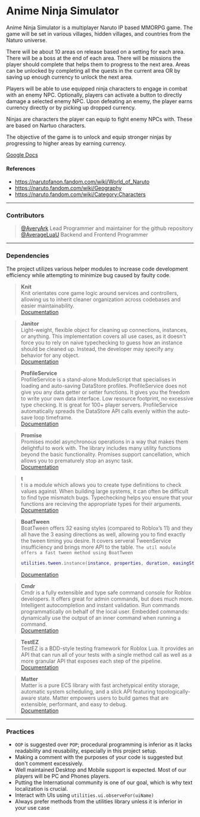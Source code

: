 # Anime Ninja Simulator

Anime Ninja Simulator is a multiplayer Naruto IP based MMORPG game. The game will be set in various villages, hidden villages, and countries from the Naturo universe. 

There will be about 10 areas on release based on a setting for each area. There will be a boss at the end of each area. There will be missions the player should complete that helps them to progress to the next area. Areas can be unlocked by completing all the quests in the current area OR by saving up enough currency to unlock the next area. 

Players will be able to use equipped ninja characters to engage in combat with an enemy NPC. Optionally, players can activate a button to directly damage a selected enemy NPC. Upon defeating an enemy, the player earns currency directly or by picking up dropped currency.

Ninjas are characters the player can equip to fight enemy NPCs with. These are based on Nartuo characters.

The objective of the game is to unlock and equip stronger ninjas by progressing to higher areas by earning currency.

[Google Docs](https://docs.google.com/document/d/1gvsl3oDkl1MrIaWaRKGyx2nzcB9sx54sERcVYANOglE)

#### References
- https://narutofanon.fandom.com/wiki/World_of_Naruto
- https://naruto.fandom.com/wiki/Geography
- https://naruto.fandom.com/wiki/Category:Characters


***

### Contributors

> [@AveryArk](https://github.com/averyark) Lead Programmer and maintainer for the github repository\
> [@AverageLuaU](https://github.com/averageluau) Backend and Frontend Programmer

***
### Dependencies

The project utilizes various helper modules to increase code development efficiency while attempting to minimize bug caused by faulty code.

> **Knit**\
> Knit orientates core game logic around services and controllers, allowing us to inherit cleaner organization across codebases and easier maintainability.\
> [Documentation](https://sleitnick.github.io/Knit/docs/intro)

> **Janitor**\
> Light-weight, flexible object for cleaning up connections, instances, or anything. This implementation covers all use cases, as it doesn't force you to rely on naive typechecking to guess how an instance should be cleaned up. Instead, the developer may specify any behavior for any object.\
> [Documentation](https://rostrap.github.io/Libraries/Events/Janitor/)

> **ProfileService**\
> ProfileService is a stand-alone ModuleScript that specialises in loading and auto-saving DataStore profiles. ProfileService does not give you any data getter or setter functions. It gives you the freedom to write your own data interface. Low resource footprint, no excessive type checking. It is great for 100+ player servers. ProfileService automatically spreads the DataStore API calls evenly within the auto-save loop timeframe.\
> [Documentation](https://madstudioroblox.github.io/ProfileService/)

> **Promise**\
> Promises model asynchronous operations in a way that makes them delightful to work with. The library includes many utility functions beyond the basic functionality. Promises support cancellation, which allows you to prematurely stop an async task.\
> [Documentation](https://eryn.io/roblox-lua-promise/api/Promise)

> **t**\
> t is a module which allows you to create type definitions to check values against. When building large systems, it can often be difficult to find type mismatch bugs. Typechecking helps you ensure that your functions are recieving the appropriate types for their arguments.\
> [Documentation](https://github.com/osyrisrblx/t)

> **BoatTween**\
> BoatTween offers 32 easing styles (compared to Roblox’s 11) and they all have the 3 easing directions as well, allowing you to find exactly the tween timing you desire. It covers serveral TweenService insufficiency and brings more API to the table. `The util module offers a fast tween method using BoatTween`
> ```lua
> utilities.tween.instance(instance, properties, duration, easingStyle,easingDirection)
>```
> [Documentation](https://github.com/boatbomber/BoatTween)

> **Cmdr**\
> Cmdr is a fully extensible and type safe command console for Roblox developers. It offers great for admin commands, but does much more. Intelligent autocompletion and instant validation. Run commands programmatically on behalf of the local user. Embedded commands: dynamically use the output of an inner command when running a command.\
> [Documentation](https://eryn.io/Cmdr/api/Cmdr.html)

> **TestEZ**\
> TestEZ is a BDD-style testing framework for Roblox Lua. It provides an API that can run all of your tests with a single method call as well as a more granular API that exposes each step of the pipeline.\
> [Documentation](https://roblox.github.io/testez/api-reference)

> **Matter**\
> Matter is a pure ECS library with fast archetypical entity storage, automatic system scheduling, and a slick API featuring topologically-aware state. Matter empowers users to build games that are extensible, performant, and easy to debug.\
> [Documentation](https://eryn.io/matter/docs/GettingStarted)

***

### Practices

- `OOP` is suggested over `POP`; procedural programming is inferior as it lacks readability and reusability, especially in this project setup.
- Making a comment with the purposes of your code is suggested but don't comment excessively.
- Well maintained Desktop and Mobile support is expected. Most of our players will be PC and Phones players.
- Putting the International community is one of our goal, which is why text localization is crucial.
- Interact with UIs using `utilities.ui.observeFor(uiName)`
- Always prefer methods from the utilities library unless it is inferior in your use case